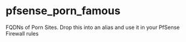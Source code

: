 # pfsense_porn_famous
FQDNs of Porn Sites. Drop this into an alias and use it in your PfSense Firewall rules
